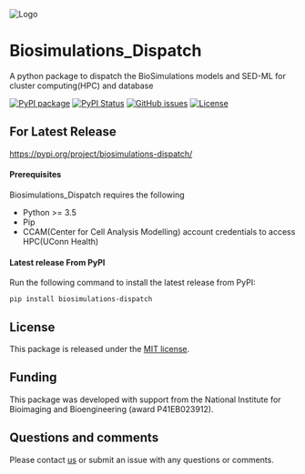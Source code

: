 ![Logo](https://raw.githubusercontent.com/reproducible-biomedical-modeling/CRBM-Viz/master/CRBM-Viz/src/assets/logo/logo-white.svg?sanitize=true)

# Biosimulations_Dispatch

A python package to dispatch the BioSimulations models and SED-ML for cluster computing(HPC) and database

[![PyPI package](https://img.shields.io/pypi/v/biosimulations_dispatch.svg)](https://pypi.python.org/pypi/biosimulations_dispatch)
[![PyPI Status](https://img.shields.io/pypi/status/biosimulations_query.svg)](https://pypi.python.org/pypi/biosimulations_query)
[![GitHub issues](https://img.shields.io/github/issues/reproducible-biomedical-modeling/Biosimulations_Dispatch?logo=GitHub)](https://github.com/reproducible-biomedical-modeling/Biosimulations_Dispatch/issues)
[![License](https://img.shields.io/github/license/reproducible-biomedical-modeling/Biosimulations_Dispatch.svg)](LICENSE)

## For Latest Release
https://pypi.org/project/biosimulations-dispatch/

#### Prerequisites

Biosimulations_Dispatch requires the following

- Python >= 3.5
- Pip
- CCAM(Center for Cell Analysis Modelling) account credentials to access HPC(UConn Health)


#### Latest release From PyPI

Run the following command to install the latest release from PyPI:

    pip install biosimulations-dispatch

## License

This package is released under the [MIT license](LICENSE).

## Funding

This package was developed with support from the National Institute for Bioimaging and Bioengineering (award P41EB023912).

## Questions and comments

Please contact [us](mailto:info@biosimulations.org) or submit an issue with any questions or comments.
